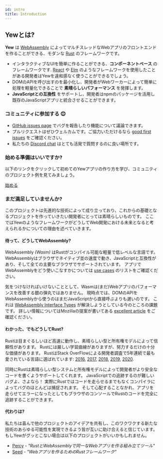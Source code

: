 ```yaml
---
id: intro
title: Introduction
---
```


## Yewとは?

**Yew** は [WebAssembly](https://webassembly.org/) によってマルチスレッドなWebアプリのフロントエンドを作ることができる、モダンな [Rust](https://www.rust-lang.org/) のフレームワークです。

* インタラクティブなUIを簡単に作ることができる、**コンポーネントベース** のフレームワークです. [React](https://reactjs.org/) や [Elm](https://elm-lang.org/) のようなフレームワークを使用したことがある開発者はYewを違和感なく使うことができるでしょう。
* DOMのAPIを呼び出すのを最小化し、開発者がWebワーカーによって簡単に処理を軽量化できることで **素晴らしいパフォーマンス** を発揮します。
* **JavaScriptとの互換性** をサポートし、開発者はnpmのパッケージを活用し既存のJavaScriptアプリと統合させることができます。

### コミュニティに参加する 😊

* [GitHub issues page](https://github.com/yewstack/yew/issues) でバグを報告したり機能について議論できます。
* プルリクエストはぜひウェルカムです。ご協力いただけるなら [good first issues](https://github.com/yewstack/yew/issues?q=is%3Aopen+is%3Aissue+label%3A%22good+first+issue%22) をご確認ください。
* 私たちの [Discord chat](https://discord.gg/VQck8X4) はとても活発で質問するのに良い場所です。

### 始める準備はいいですか?

以下のリンクをクリックして初めてのYewアプリの作り方を学び、コミュニティのプロジェクト例を見てみましょう。

[始める](getting-started/project-setup/README.md)

### まだ満足していませんか?

このプロジェクトは先進的な技術によって成り立っており、これからの基礎となるプロジェクトを作っていきたい開発者にとっては素晴らしいものです。
ここではYewのようなフレームワークがどうしてWeb開発における未来となると考えられるかについての理由を述べていきます。

#### 待って、どうしてWebAssembly?

WebAssembly _\(Wasm\)_ はRustがコンパイル可能な軽量で低レベルな言語です。
WebAssemblyはブラウザでネイティブ並の速度で動き、JavaScriptと互換性があり、そして全ての主要なブラウザでサポートされています。
アプリでWebAssemblyをどう使いこなすかについては [use cases](https://webassembly.org/docs/use-cases/) のリストをご確認ください。

気をつけなければいけないこととして、Wasmは\(まだ\)Webアプリのパフォーマンスを改善する銀の弾丸ではありません。
現時点では、DOMのAPIをWebAssemblyから使うのはまだJavaScriptから直接呼ぶよりも遅いのです。
これは [WebAssembly Interface Types](https://github.com/WebAssembly/interface-types/blob/master/proposals/interface-types/Explainer.md) が解決しようとしている今のところの課題です。
詳しい情報についてはMozillaの提案が書いてある [excellent article](https://hacks.mozilla.org/2019/08/webassembly-interface-types/)
をご確認ください。

#### わかった、でもどうしてRust?

Rustは目まぐるしいほど高速に動作し、素晴らしい型と所有権モデルによって信頼性があります。
Rustには厳しい学習曲線がありますが、努力するだけの十分な価値があります。
RustはStack OverFlowによる開発者調査で5年連続で最も愛されている言語に選ばれています:
[2016](https://insights.stackoverflow.com/survey/2016#technology-most-loved-dreaded-and-wanted), 
[2017](https://insights.stackoverflow.com/survey/2017#most-loved-dreaded-and-wanted), 
[2018](https://insights.stackoverflow.com/survey/2018#technology-_-most-loved-dreaded-and-wanted-languages), 
[2019](https://insights.stackoverflow.com/survey/2019#technology-_-most-loved-dreaded-and-wanted-languages), 
[2020](https://insights.stackoverflow.com/survey/2020#most-loved-dreaded-and-wanted).

同時にRustは素晴らしい型システムと所有権モデルによって開発者がより安全なコードを書くようサポートしてくれます。
JavaScriptでの追跡するのが難しいバグよ、さよなら！
実際にRustではコードを走らせるまでもなくコンパイラによってバグのほとんどは捕捉されます。
そして心配することなかれ、アプリを走らせてエラーになったとしてもブラウザのコンソールでRustのコードを完全に追跡することができます。

#### 代わりは?

私たちは喜んで他のプロジェクトのアイデアを共有し、このワクワクする新たな技術のあらゆる可能性を実現できるよう皆が互いに助け合えると信じています。
もしYewがグッとこない場合は以下のプロジェクトがいいかもしれません。

* [Percy](https://github.com/chinedufn/percy) - _"RustとWebAssemblyで同一なWebアプリを作る組み立てツール"_
* [Seed](https://github.com/seed-rs/seed) - _"Webアプリを作るためのRustフレームワーク"_
